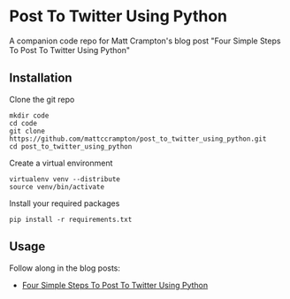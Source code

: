 Post To Twitter Using Python
======

A companion code repo for Matt Crampton's blog post "Four Simple Steps To Post To Twitter Using Python"

Installation
------------
Clone the git repo

    mkdir code
    cd code
    git clone https://github.com/mattccrampton/post_to_twitter_using_python.git
    cd post_to_twitter_using_python

Create a virtual environment

    virtualenv venv --distribute
    source venv/bin/activate

Install your required packages

    pip install -r requirements.txt

Usage
------------
Follow along in the blog posts:
- [Four Simple Steps To Post To Twitter Using Python](https://www.mattcrampton.com/blog/step_by_step_tutorial_to_post_to_twitter_using_python/)
